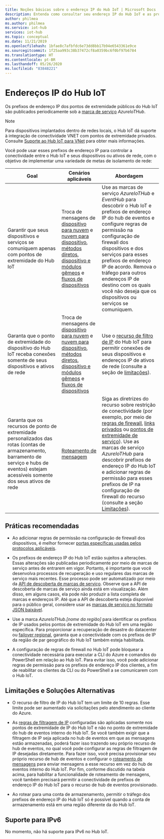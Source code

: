 ```yaml
---
title: Noções básicas sobre o endereço IP do Hub IoT | Microsoft Docs
description: Entenda como consultar seu endereço IP do Hub IoT e as propriedades dele. O endereço IP do Hub IoT pode ser alterado durante determinados cenários, como recuperação de desastre ou failover regional.
author: philmea
ms.author: philmea
ms.service: iot-hub
services: iot-hub
ms.topic: conceptual
ms.date: 11/21/2019
ms.openlocfilehash: 1bfae8c7afbfdc6e73dd8bb17b94e6543361e9ce
ms.sourcegitcommit: 1f25aa993c38b37472cf8a0359bc6f0bf97b6784
ms.translationtype: HT
ms.contentlocale: pt-BR
ms.lasthandoff: 05/26/2020
ms.locfileid: "83848221"
---
```

# <a name="iot-hub-ip-addresses"></a>Endereços IP do Hub IoT

Os prefixos de endereço IP dos pontos de extremidade públicos do Hub IoT são publicados periodicamente sob a [marca de serviço](../virtual-network/service-tags-overview.md) _AzureIoTHub_.

> [!NOTE]
> Para dispositivos implantados dentro de redes locais, o Hub IoT dá suporte à integração de conectividade VNET com pontos de extremidade privados. Consulte [Suporte ao Hub IoT para VNet](./virtual-network-support.md) para obter mais informações.


Você pode usar esses prefixos de endereço IP para controlar a conectividade entre o Hub IoT e seus dispositivos ou ativos de rede, com o objetivo de implementar uma variedade de metas de isolamento de rede:

| Goal | Cenários aplicáveis | Abordagem |
|------|-----------|----------|
| Garantir que seus dispositivos e serviços se comuniquem apenas com pontos de extremidade do Hub IoT | Troca de mensagens de [dispositivo para nuvem](./iot-hub-devguide-messaging.md) e [nuvem para dispositivo](./iot-hub-devguide-messages-c2d.md), [métodos diretos](./iot-hub-devguide-direct-methods.md), [dispositivo e módulos gêmeos](./iot-hub-devguide-device-twins.md) e [fluxos de dispositivos](./iot-hub-device-streams-overview.md) | Use as marcas de serviço _AzureIoTHub_ e _EventHub_ para descobrir o Hub IoT e prefixos de endereço IP do hub de eventos e configure regras de permissão na configuração de firewall dos dispositivos e dos serviços para esses prefixos de endereço IP de acordo. Remova o tráfego para outros endereços IP de destino com os quais você não deseja que os dispositivos ou serviços se comuniquem. |
| Garanta que o ponto de extremidade do dispositivo do Hub IoT receba conexões somente de seus dispositivos e ativos de rede | Troca de mensagens de [dispositivo para nuvem](./iot-hub-devguide-messaging.md) e [nuvem para dispositivo](./iot-hub-devguide-messages-c2d.md), [métodos diretos](./iot-hub-devguide-direct-methods.md), [dispositivo e módulos gêmeos](./iot-hub-devguide-device-twins.md) e [fluxos de dispositivos](./iot-hub-device-streams-overview.md) | Use o [recurso de filtro de IP](iot-hub-ip-filtering.md) do Hub IoT para permitir conexões de seus dispositivos e endereços IP de ativos de rede (consulte a seção de [limitações](#limitations-and-workarounds)). | 
| Garanta que os recursos de ponto de extremidade personalizados das rotas (contas de armazenamento, barramento de serviço e hubs de eventos) estejam acessíveis somente dos seus ativos de rede | [Roteamento de mensagem](./iot-hub-devguide-messages-d2c.md) | Siga as diretrizes do recurso sobre restrição de conectividade (por exemplo, por meio de [regras de firewall](../storage/common/storage-network-security.md), [links privados](../private-link/private-endpoint-overview.md) ou [pontos de extremidade de serviço](../virtual-network/virtual-network-service-endpoints-overview.md)). Use as marcas de serviço _AzureIoTHub_ para descobrir prefixos de endereço IP do Hub IoT e adicionar regras de permissão para esses prefixos de IP na configuração de firewall do recurso (consulte a seção [Limitações](#limitations-and-workarounds)). |



## <a name="best-practices"></a>Práticas recomendadas

* Ao adicionar regras de permissão na configuração de firewall dos dispositivos, é melhor fornecer [portas específicas usadas pelos protocolos aplicáveis](./iot-hub-devguide-protocols.md#port-numbers).

* Os prefixos de endereço IP do Hub IoT estão sujeitos a alterações. Essas alterações são publicadas periodicamente por meio de marcas de serviço antes de entrarem em vigor. Portanto, é importante que você desenvolva processos de recuperação e uso regulares das marcas de serviço mais recentes. Esse processo pode ser automatizado por meio da [API de descoberta de marcas de serviço](../virtual-network/service-tags-overview.md#service-tags-on-premises). Observe que a API de descoberta de marcas de serviço ainda está em visualização. Além disso, em alguns casos, ela pode não produzir a lista completa de marcas e endereços IP. Até que a API de descoberta esteja disponível para o público geral, considere usar as [marcas de serviço no formato JSON baixável](../virtual-network/service-tags-overview.md#discover-service-tags-by-using-downloadable-json-files). 

* Use a marca *AzureIoTHub.[nome da região]* para identificar os prefixos de IP usados pelos pontos de extremidade do Hub IoT em uma região específica. Para proporcionar a recuperação de desastre do datacenter ou [failover regional](iot-hub-ha-dr.md), garanta que a conectividade com os prefixos de IP da região de par geográfico do Hub IoT também esteja habilitada.

* A configuração de regras de firewall no Hub IoT pode bloquear a conectividade necessária para executar a CLI do Azure e comandos do PowerShell em relação ao Hub IoT. Para evitar isso, você pode adicionar regras de permissão para os prefixos de endereço IP dos clientes, a fim de reabilitar os clientes da CLI ou do PowerShell a se comunicarem com o Hub IoT.  


## <a name="limitations-and-workarounds"></a>Limitações e Soluções Alternativas

* O recurso de filtro de IP do Hub IoT tem um limite de 10 regras. Esse limite pode ser aumentado via solicitações pelo atendimento ao cliente do Azure. 

* As [regras de filtragem de IP](iot-hub-ip-filtering.md) configuradas são aplicadas somente nos pontos de extremidade de IP do Hub IoT e não no ponto de extremidade do hub de eventos interno do Hub IoT. Se você também exigir que a filtragem de IP seja aplicada no hub de eventos em que as mensagens estão armazenadas, poderá fazer isso trazendo seu próprio recurso de hub de eventos, no qual você pode configurar as regras de filtragem de IP desejadas diretamente. Para fazer isso, você precisa provisionar seu próprio recurso de hub de eventos e configurar o [roteamento de mensagens](./iot-hub-devguide-messages-d2c.md) para enviar mensagens a esse recurso em vez do hub de eventos interno do Hub IoT. Por fim, conforme discutido na tabela acima, para habilitar a funcionalidade de roteamento de mensagens, você também precisará permitir a conectividade de prefixos de endereço IP do Hub IoT para o recurso de hub de eventos provisionado.

* Ao rotear para uma conta de armazenamento, permitir o tráfego dos prefixos de endereço IP do Hub IoT só é possível quando a conta de armazenamento está em uma região diferente da do Hub IoT.

## <a name="support-for-ipv6"></a>Suporte para IPv6 

No momento, não há suporte para IPv6 no Hub IoT.
